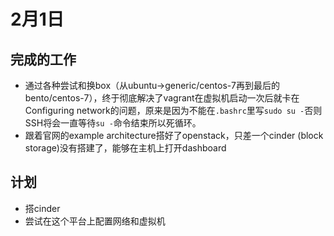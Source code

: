 # 2月1日

## 完成的工作

- 通过各种尝试和换box（从ubuntu->generic/centos-7再到最后的bento/centos-7），终于彻底解决了vagrant在虚拟机启动一次后就卡在Configuring network的问题，原来是因为不能在`.bashrc`里写`sudo su -`否则SSH将会一直等待`su -`命令结束所以死循环。
- 跟着官网的example architecture搭好了openstack，只差一个cinder (block storage)没有搭建了，能够在主机上打开dashboard

## 计划

- 搭cinder
- 尝试在这个平台上配置网络和虚拟机
